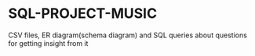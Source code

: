 # SQL-PROJECT-MUSIC
CSV files, ER diagram(schema diagram) and SQL queries about questions for getting insight from it
